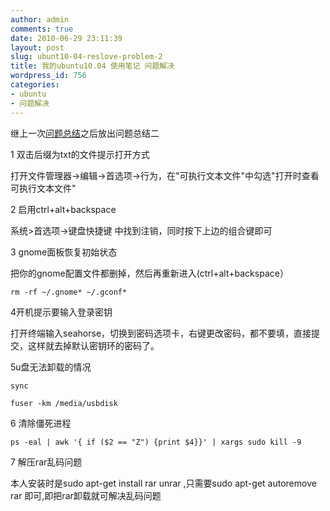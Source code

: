 ```yaml
---
author: admin
comments: true
date: 2010-06-29 23:11:39
layout: post
slug: ubunt10-04-reslove-problem-2
title: 我的ubuntu10.04 使用笔记 问题解决
wordpress_id: 756
categories:
- ubuntu
- 问题解决
---
```


继上一次[问题总结](http://www.freetstar.com/ubunt10-04-reslove-problem-1)之后放出问题总结二

1 双击后缀为txt的文件提示打开方式

打开文件管理器->编辑->首选项->行为，在"可执行文本文件"中勾选"打开时查看可执行文本文件"

2 启用ctrl+alt+backspace

系统>首选项->键盘快捷键 中找到注销，同时按下上边的组合键即可

3  gnome面板恢复初始状态

把你的gnome配置文件都删掉，然后再重新进入(ctrl+alt+backspace）

    rm -rf ~/.gnome* ~/.gconf*

4开机提示要输入登录密钥 

打开终端输入seahorse，切换到密码选项卡，右键更改密码，都不要填，直接提交，这样就去掉默认密钥环的密码了。

5u盘无法卸载的情况

    sync

    fuser -km /media/usbdisk

6 清除僵死进程

    ps -eal | awk '{ if ($2 == "Z") {print $4}}' | xargs sudo kill -9

7 解压rar乱码问题

本人安装时是sudo apt-get install rar unrar ,只需要sudo apt-get autoremove rar 即可,即把rar卸载就可解决乱码问题

